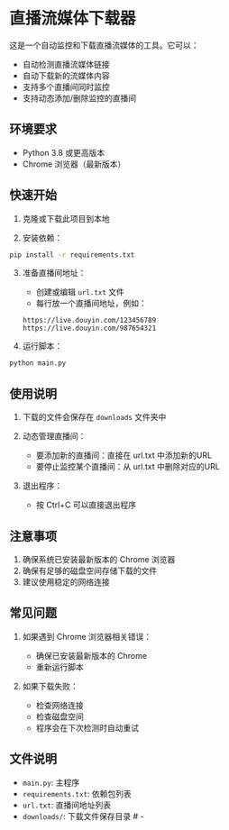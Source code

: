 # 直播流媒体下载器

这是一个自动监控和下载直播流媒体的工具。它可以：
- 自动检测直播流媒体链接
- 自动下载新的流媒体内容
- 支持多个直播间同时监控
- 支持动态添加/删除监控的直播间

## 环境要求

- Python 3.8 或更高版本
- Chrome 浏览器（最新版本）

## 快速开始

1. 克隆或下载此项目到本地

2. 安装依赖：
```bash
pip install -r requirements.txt
```

3. 准备直播间地址：
   - 创建或编辑 `url.txt` 文件
   - 每行放一个直播间地址，例如：
   ```
   https://live.douyin.com/123456789
   https://live.douyin.com/987654321
   ```

4. 运行脚本：
```bash
python main.py
```

## 使用说明

1. 下载的文件会保存在 `downloads` 文件夹中

2. 动态管理直播间：
   - 要添加新的直播间：直接在 url.txt 中添加新的URL
   - 要停止监控某个直播间：从 url.txt 中删除对应的URL

3. 退出程序：
   - 按 Ctrl+C 可以直接退出程序

## 注意事项

1. 确保系统已安装最新版本的 Chrome 浏览器
2. 确保有足够的磁盘空间存储下载的文件
3. 建议使用稳定的网络连接

## 常见问题

1. 如果遇到 Chrome 浏览器相关错误：
   - 确保已安装最新版本的 Chrome
   - 重新运行脚本

2. 如果下载失败：
   - 检查网络连接
   - 检查磁盘空间
   - 程序会在下次检测时自动重试

## 文件说明

- `main.py`: 主程序
- `requirements.txt`: 依赖包列表
- `url.txt`: 直播间地址列表
- `downloads/`: 下载文件保存目录 #   - 
 
 
